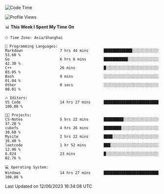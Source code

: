 <!--START_SECTION:waka-->
![Code Time](http://img.shields.io/badge/Code%20Time-986%20hrs%2052%20mins-blue)

![Profile Views](http://img.shields.io/badge/Profile%20Views-0-blue)

📊 **This Week I Spent My Time On** 

```text
🕑︎ Time Zone: Asia/Shanghai

💬 Programming Languages: 
Markdown                 7 hrs 44 mins       █████████████░░░░░░░░░░░░   53.60 % 
Go                       6 hrs 6 mins        ███████████░░░░░░░░░░░░░░   42.30 % 
C++                      26 mins             █░░░░░░░░░░░░░░░░░░░░░░░░   03.05 % 
Bash                     9 mins              ░░░░░░░░░░░░░░░░░░░░░░░░░   01.04 % 
Other                    0 secs              ░░░░░░░░░░░░░░░░░░░░░░░░░   00.01 % 

🔥 Editors: 
VS Code                  14 hrs 27 mins      █████████████████████████   100.00 % 

🐱‍💻 Projects: 
CS-Notes                 5 hrs 22 mins       █████████░░░░░░░░░░░░░░░░   37.20 % 
cubefs                   4 hrs 26 mins       ████████░░░░░░░░░░░░░░░░░   30.68 % 
Mysite                   2 hrs 22 mins       ████░░░░░░░░░░░░░░░░░░░░░   16.40 % 
leetcode                 1 hr 52 mins        ███░░░░░░░░░░░░░░░░░░░░░░   12.96 % 
6.824                    23 mins             █░░░░░░░░░░░░░░░░░░░░░░░░   02.76 % 

💻 Operating System: 
Windows                  14 hrs 27 mins      █████████████████████████   100.00 % 
```


 Last Updated on 12/06/2023 16:34:08 UTC
<!--END_SECTION:waka-->